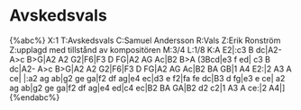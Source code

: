 # Avskedsvals

{%abc%}
X:1
T:Avskedsvals
C:Samuel Andersson
R:Vals
Z:Erik Ronström
Z:upplagd med tillstånd av kompositören
M:3/4
L:1/8
K:A
E2|:c3 B dc|A2- A>c B>G|A2 A2 G2|F6|F3 D FG|A2 AG Ac|B2 B>A (3Bcd|e3 f ed|
c3 B dc|A2- A>c B>G|A2 A2 G2|F6|F3 D FG|A2 AG Ac|B2 BA GB|1 A4 E2:|2 A3 A ce|
|:a2 ag ab|g2 ge ga|f2 df ag|e4 ec|d3 e f2|fa fe dc|B3 d fg|e3 e ce|
a2 ag ab|g2 ge ga|f2 df ag|e4 ed|c4 ec|B2 BA GA|B2 d2 c2|1 A3 A ce:|2 A4|]
{%endabc%}

